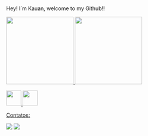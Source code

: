 ### 
Hey! I`m Kauan, 
  welcome to my Github!!

  <div>
<a href="https://github.com/kauansntg">
<img loading="lazy" height="180em" src="https://github-readme-stats.vercel.app/api/top-langs/?username=kauansntg&layout=compact&langs_count=7&theme=dracula"/>
<img loading="lazy" height="180em" src="https://github-readme-stats.vercel.app/api?username=kauansntg&show_icons=true&theme=dracula&include_all_commits=true&count_private=true"/>
</div>

<img loading="lazy" src="https://cdn.jsdelivr.net/gh/devicons/devicon/icons/git/git-original.svg" width="40" height="40"/> <img src="https://cdn.jsdelivr.net/gh/devicons/devicon/icons/javascript/javascript-original.svg" width="40" height="40"/>      

Contatos:
<div>
<a href="https://instagram.com/kauansntg" target="_blank"><img loading="lazy" src="https://img.shields.io/badge/-Instagram-%23E4405F?style=for-the-badge&logo=instagram&logoColor=white" target="_blank"></a>
<a href="https://www.linkedin.com/in/kauan-santiago-0423a3236" target="_blank"><img loading="lazy" src="https://img.shields.io/badge/-LinkedIn-%230077B5?style=for-the-badge&logo=linkedin&logoColor=white" target="_blank"></a>   
</div> <!--
